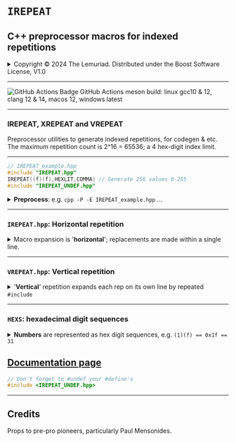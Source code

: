 # **`IREPEAT`**

## C++ preprocessor macros for indexed repetitions

<details><summary>Copyright &copy; 2024 The Lemuriad. Distributed under the Boost Software License, V1.0</summary>

### **Boost Software License** - Version 1.0 - August 17th, 2003

```txt
Permission is hereby granted, free of charge, to any person or organization
obtaining a copy of the software and accompanying documentation covered by
this license (the "Software") to use, reproduce, display, distribute,
execute, and transmit the Software, and to prepare derivative works of the
Software, and to permit third-parties to whom the Software is furnished to
do so, all subject to the following:

The copyright notices in the Software and this entire statement, including
the above license grant, this restriction and the following disclaimer,
must be included in all copies of the Software, in whole or in part, and
all derivative works of the Software, unless such copies or derivative
works are solely in the form of machine-executable object code generated by
a source language processor.

THE SOFTWARE IS PROVIDED "AS IS", WITHOUT WARRANTY OF ANY KIND, EXPRESS OR
IMPLIED, INCLUDING BUT NOT LIMITED TO THE WARRANTIES OF MERCHANTABILITY,
FITNESS FOR A PARTICULAR PURPOSE, TITLE AND NON-INFRINGEMENT. IN NO EVENT
SHALL THE COPYRIGHT HOLDERS OR ANYONE DISTRIBUTING THE SOFTWARE BE LIABLE
FOR ANY DAMAGES OR OTHER LIABILITY, WHETHER IN CONTRACT, TORT OR OTHERWISE,
ARISING FROM, OUT OF OR IN CONNECTION WITH THE SOFTWARE OR THE USE OR OTHER
DEALINGS IN THE SOFTWARE.
```

[![License](https://img.shields.io/badge/license-boost%201.0-blue.svg)](https://www.boost.org/LICENSE_1_0.txt)

Also at [boost.org](http://www.boost.org/LICENSE_1_0.txt) and accompanying file [LICENSE_1_0.txt](LICENSE_1_0.txt)

</details>

------

![GitHub Actions Badge](../../actions/workflows/ci.yml/badge.svg)
GitHub Actions meson build: linux gcc10 & 12, clang 12 & 14, macos 12, windows latest

------

### IREPEAT, XREPEAT and VREPEAT

Preprocessor utilities to generate indexed repetitions, for codegen & etc.  
The maximum repetition count is 2^16 = 65536; a 4 hex-digit index limit.

------

```c++
// IREPEAT_example.hpp
#include "IREPEAT.hpp"
IREPEAT((f)(f),HEXLIT,COMMA) // Generate 256 values 0-255
#include "IREPEAT_UNDEF.hpp"
```

<details><summary><b>Preprocess</b>: e.g. <code>cpp -P -E IREPEAT_example.hpp</code> ...</summary>

The provided `HEXLIT` macro is expanded 256 times to a comma-separated list  
of hexadecimal literals, ranging from `0x00` to `0xff` inclusive. The double-digit  
output reflects the number of digits in the specified end index `(f)(f)`:

```cpp
0x00,0x01,0x02,0x03,0x04,0x05,0x06,0x07,0x08,0x09,0x0a,0x0b,...
 ... 0xf5,0xf6,0xf7,0xf8,0xf9,0xfa,0xfb,0xfc,0xfd,0xfe,0xff
```

</details>

------

### **`IREPEAT.hpp`**: Horizontal repetition

<details><summary>Macro expansion is '<b>horizontal</b>'; replacements are made within a single line.</summary>

Indexed-repeat macros expand to a single long line of separated repetitions:

```cpp
IREPEAT(N,M,S) -> M((0)) S() M((1)) S() ... M(N-1) S() M(N)
XREPEAT(N,M,S) -> M((0)) S() ... M(N-2) S() M(N-1)
```

**I** for **I**nclusive: **M(H)** is repeated **N+1** times for **H** in range **[0,N]**  
**X** for e**X**clusive: **M(H)** is repeated **N** times for **H** in range **[0,N)**

* **N** is the number of **XREPEAT**s. The number of **IREPEAT**s is **N + 1**.
* **M** is a macro, or tokens, parameterized by HEXS repeat-index H.
* **S** is a separator-generator argument, i.e. **S()** expands to a separator.

Number **N** (the provided 'cardinal') and its generated repeat-indices **H**... ('ordinals')  
are represented as 'HEXS'; sequences of (adjacent parenthesized) hex digits:

```cpp
 XREPEAT((0)(3),X,COLON); -> X((0)(0));X((0)(1));X((0)(2));
 XREPEAT((0)(0),X,COLON); -> ; // caution; 0-length XREPEAT
```

Note that generated indices have the same number of digits as their cardinal **N**.  
Beware of vanishing zero-length XREPEAT; use IREPEAT, I repeat, use IREPEAT.

</details>

------

### **`VREPEAT.hpp`**: Vertical repetition

<details><summary>'<b>Vertical</b>' repetition expands each rep on its own line by repeated <code>#include</code></summary>

First, #define `VREPEAT_MACRO` and `VREPEAT_COUNT` (inclusive),  
and optionally #define `VREPEAT_SEPARATOR` to add separators,  
then `#include "VREPEAT.hpp"` to process the repetitions:

```cpp
#include "IREPEAT.hpp"

#define VREPEAT_COUNT (f)(f) // 0xff for 256 incl. reps
#define VREPEAT_MACRO Iteration HEXLIT
#define VREPEAT_SEPARATOR COMMA
#include "VREPEAT.hpp"

#include "IREPEAT_UNDEF.hpp"
```

Preprocesses to:

```cpp
Iteration 0x00,
Iteration 0x01,
  ...
Iteration 0xfe,
Iteration 0xff
```

`VREPEAT_MACRO` expands either (1) as a macro or (2) by `#include`:

1. `VREPEAT_MACRO(VREPEAT_INDEX)`

2. `#include STR(VREPEAT_MACRO)`

`#include` expansion (2) is used if `__has_include__(STR(VREPEAT_MACRO))`  
i.e. the stringized `VREPEAT_MACRO` is the name of a file in the include path.

Otherwise, macro expansion (1) is used with `VREPEAT_SEPARATOR()` appended,  
if defined, on all but the final repeat (when `NREPEAT == NREPEATS`).  
A separator is not added after #include expansion (2); add it in the file if needed.

The following preprocessor names are set automatically:

* `VREPEAT_INDEX`: The repeat index digits in HEXS format
* `C3`,`C2`,`C1`,`C0`: Individual hex digits of `VREPEAT_COUNT`
* `D3`,`D2`,`D1`,`D0`: Individual hex digits of `VREPEAT_INDEX`
* `NREPEAT`: The repeat index as an integer literal
* `NREPEATS`: `VREPEAT_COUNT` as an integer literal

`#include "VREPEAT.hpp"` undef's these symbols and all others it defines  
so can be used repeatedly.

</details>

------

### **`HEXS`**: hexadecimal digit sequences

<details><summary><b>Numbers</b> are represented as hex digit sequences, e.g. <code>(1)(f) == 0x1f == 31</code></summary>

The HEXS representation here has up to 4 parenthesized hexadecimal digits:

```cpp
HEXS = (h0) | (h1)(h0) | (h2)(h1)(h0) | (h3)(h2)(h1)(h0)
```

The hex letter-digits are required to be lowercase only.

Four digits is a practical repeat-count limit; 2^16 reps take ~1s and ~1Gbyte.

</details>

## [Documentation page](documentation.md)

```c++
// Don't forget to #undef your #define's
#include <IREPEAT_UNDEF.hpp>
```

------

## Credits

Props to pre-pro pioneers, particularly Paul Mensonides.  
